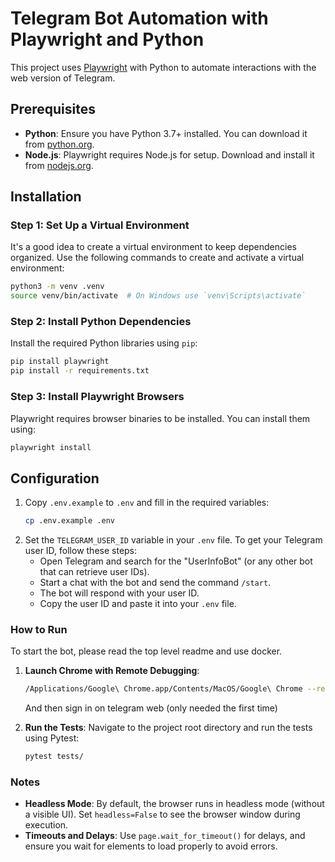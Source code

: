 # Telegram Bot Automation with Playwright and Python

This project uses [Playwright](https://playwright.dev/python/docs/intro) with Python to automate interactions with the web version of Telegram.

## Prerequisites

- **Python**: Ensure you have Python 3.7+ installed. You can download it from [python.org](https://www.python.org/).
- **Node.js**: Playwright requires Node.js for setup. Download and install it from [nodejs.org](https://nodejs.org/).

## Installation

### Step 1: Set Up a Virtual Environment

It's a good idea to create a virtual environment to keep dependencies organized. Use the following commands to create and activate a virtual environment:

```bash
python3 -m venv .venv
source venv/bin/activate  # On Windows use `venv\Scripts\activate`
```

### Step 2: Install Python Dependencies

Install the required Python libraries using `pip`:

```bash
pip install playwright
pip install -r requirements.txt
```

### Step 3: Install Playwright Browsers

Playwright requires browser binaries to be installed. You can install them using:

```bash
playwright install
```

## Configuration

1. Copy `.env.example` to `.env` and fill in the required variables:
   ```bash
   cp .env.example .env
   ```
2. Set the `TELEGRAM_USER_ID` variable in your `.env` file. To get your Telegram user ID, follow these steps:
   - Open Telegram and search for the "UserInfoBot" (or any other bot that can retrieve user IDs).
   - Start a chat with the bot and send the command `/start`.
   - The bot will respond with your user ID.
   - Copy the user ID and paste it into your `.env` file.

### How to Run

To start the bot, please read the top level readme and use docker.

1. **Launch Chrome with Remote Debugging**:
   ```bash
   /Applications/Google\ Chrome.app/Contents/MacOS/Google\ Chrome --remote-debugging-port=9222 --user-data-dir="$HOME/Library/Application Support/Google/Chrome"
   ```
   
   And then sign in on telegram web (only needed the first time)

2. **Run the Tests**:
   Navigate to the project root directory and run the tests using Pytest:
   ```bash
   pytest tests/
   ```
   
### Notes

- **Headless Mode**: By default, the browser runs in headless mode (without a visible UI). Set `headless=False` to see the browser window during execution.
- **Timeouts and Delays**: Use `page.wait_for_timeout()` for delays, and ensure you wait for elements to load properly to avoid errors.
